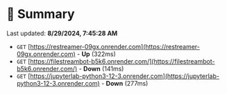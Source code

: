# 📖 Summary
Last updated: **8/29/2024, 7:45:28 AM**

- `GET` [https://restreamer-09gx.onrender.com](https://restreamer-09gx.onrender.com) - **Up** (322ms)
- `GET` [https://filestreambot-b5k6.onrender.com/](https://filestreambot-b5k6.onrender.com/) - **Down** (141ms)
- `GET` [https://jupyterlab-python3-12-3.onrender.com](https://jupyterlab-python3-12-3.onrender.com) - **Down** (277ms)
